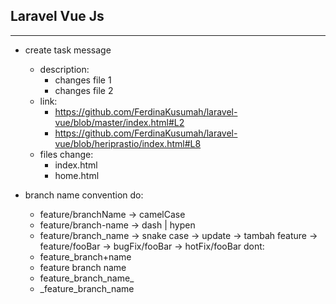 ## Laravel Vue Js
---

* create task message
    * description: 
        * changes file 1
        * changes file 2
    * link: 
        * https://github.com/FerdinaKusumah/laravel-vue/blob/master/index.html#L2
        * https://github.com/FerdinaKusumah/laravel-vue/blob/heriprastio/index.html#L8
    * files change:
        * index.html
        * home.html

* branch name convention
  do:
    - feature/branchName -> camelCase
    - feature/branch-name -> dash | hypen
    - feature/branch_name -> snake case
      -> update -> tambah feature
        -> feature/fooBar
        -> bugFix/fooBar
        -> hotFix/fooBar
  dont:
    - feature_branch+name
    - feature branch name
    - feature_branch_name_
    - _feature_branch_name

